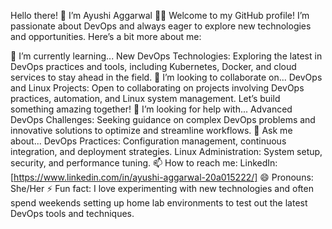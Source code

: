 Hello there! 👋
I’m Ayushi Aggarwal 👩‍💻
Welcome to my GitHub profile! I’m passionate about DevOps and always eager to explore new technologies and opportunities. Here’s a bit more about me:

🌱 I’m currently learning...
New DevOps Technologies: Exploring the latest in DevOps practices and tools, including Kubernetes, Docker, and cloud services to stay ahead in the field.
👯 I’m looking to collaborate on...
DevOps and Linux Projects: Open to collaborating on projects involving DevOps practices, automation, and Linux system management. Let’s build something amazing together!
🤔 I’m looking for help with...
Advanced DevOps Challenges: Seeking guidance on complex DevOps problems and innovative solutions to optimize and streamline workflows.
💬 Ask me about...
DevOps Practices: Configuration management, continuous integration, and deployment strategies.
Linux Administration: System setup, security, and performance tuning.
📫 How to reach me:
LinkedIn: [https://www.linkedin.com/in/ayushi-aggarwal-20a015222/]
😄 Pronouns:
She/Her
⚡ Fun fact:
I love experimenting with new technologies and often spend weekends setting up home lab environments to test out the latest DevOps tools and techniques.
